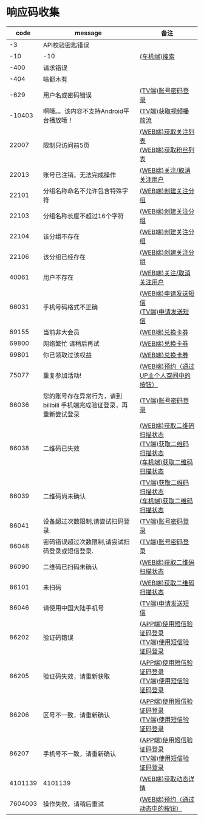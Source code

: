 # 响应码收集

| code    | message                                  | 备注                                                                                                                                           |
|---------|------------------------------------------|----------------------------------------------------------------------------------------------------------------------------------------------|
| -3      | API校验密匙错误                                |                                                                                                                                              |
| -10     | -10                                      | [(车机端)搜索](search/search_car.md#搜索)                                                                                                           |
| -400    | 请求错误                                     |                                                                                                                                              |
| -404    | 啥都木有                                     |                                                                                                                                              |
| -629    | 用户名或密码错误                                 | [(TV端)账号密码登录](login/password_tv.md)                                                                                                          |
| -10403  | 啊哦。。该内容不支持Android平台播放哦！                  | [(TV端)获取视频播放流](video/playurl_tv.md#获取视频播放流)                                                                                                  |
| 22007   | 限制只访问前5页                                 | [(WEB端)获取关注列表](user/following.md#获取关注列表)<br/>[(WEB端)获取粉丝列表](user/follower.md#获取粉丝列表)                                                         |
| 22013   | 账号已注销，无法完成操作                             | [(WEB端)关注/取消关注用户](user/relation#关注取消关注用户)                                                                                                    |
| 22101   | 分组名称命名不允许包含特殊字符                          | [(WEB端)创建关注分组](user/tag.md#创建关注分组)                                                                                                           |
| 22103   | 分组名称长度不超过16个字符                           | [(WEB端)创建关注分组](user/tag.md#创建关注分组)                                                                                                           |
| 22104   | 该分组不存在                                   | [(WEB端)创建关注分组](user/tag.md#创建关注分组)                                                                                                           |
| 22106   | 该分组已经存在                                  | [(WEB端)创建关注分组](user/tag.md#创建关注分组)                                                                                                           |                                                                                                |                                                                                                                                              |
| 40061   | 用户不存在                                    | [(WEB端)关注/取消关注用户](user/relation#关注取消关注用户)                                                                                                    |
| 66031   | 手机号码格式不正确                                | [(WEB端)申请发送短信](login/sms_app.md#申请发送短信)<br/> [(TV端)申请发送短信](login/sms_tv.md#申请发送短信)                                                           |
| 69155   | 当前非大会员                                   | [(WEB端)兑换卡券](vip/privilege.md#兑换卡券)                                                                                                          |
| 69800   | 网络繁忙 请稍后再试                               | [(WEB端)兑换卡券](vip/privilege.md#兑换卡券)                                                                                                          |
| 69801   | 你已领取过该权益                                 | [(WEB端)兑换卡券](vip/privilege.md#兑换卡券)                                                                                                          |
| 75077   | 重复参加活动!                                  | [(WEB端)预约（通过UP主个人空间中的按钮）](space/reservation.md#预约（通过UP主个人空间中的按钮）)                                                                            |
| 86036   | 您的账号存在异常行为，请到 bilibili 手机端完成验证登录，再重新尝试登录 | [(TV端)账号密码登录](login/password_tv.md)                                                                                                          |
| 86038   | 二维码已失效                                   | [(WEB端)获取二维码扫描状态](login/qr_web.md#获取二维码扫描状态)<br/> [(TV端)获取二维码扫描状态](login/qr_tv.md#获取二维码扫描状态)<br/>[(车机端)获取二维码扫描状态](login/qr_car.md#获取二维码扫描状态) |
| 86039   | 二维码尚未确认                                  | [(TV端)获取二维码扫描状态](login/qr_tv.md#获取二维码扫描状态)<br/>[(车机端)获取二维码扫描状态](login/qr_car.md#获取二维码扫描状态)                                                   |
| 86041   | 设备超过次数限制,请尝试扫码登录.                        | [(TV端)账号密码登录](login/password_tv.md)                                                                                                          |
| 86048   | 密码错误超过次数限制,请尝试扫码登录或短信登录.                 | [(TV端)账号密码登录](login/password_tv.md)                                                                                                          |
| 86090   | 二维码已扫码未确认                                | [(WEB端)获取二维码扫描状态](login/qr_web.md#获取二维码扫描状态)                                                                                                 |
| 86101   | 未扫码                                      | [(WEB端)获取二维码扫描状态](login/qr_web.md#获取二维码扫描状态)                                                                                                 |
| 86046   | 请使用中国大陆手机号                               | [(TV端)申请发送短信](login/sms_tv.md#申请发送短信)                                                                                                        |
| 86202   | 验证码错误                                    | [(APP端)使用短信验证码登录](login/sms_app.md#使用短信验证码登录)<br/>[(TV端)使用短信验证码登录](login/sms_tv.md#使用短信验证码登录)                                                |
| 86205   | 验证码失效，请重新获取                              | [(APP端)使用短信验证码登录](login/sms_app.md#使用短信验证码登录)<br/>[(TV端)使用短信验证码登录](login/sms_tv.md#使用短信验证码登录)                                                |
| 86206   | 区号不一致，请重新确认                              | [(APP端)使用短信验证码登录](login/sms_app.md#使用短信验证码登录)<br/>[(TV端)使用短信验证码登录](login/sms_tv.md#使用短信验证码登录)                                                |
| 86207   | 手机号不一致，请重新确认                             | [(APP端)使用短信验证码登录](login/sms_app.md#使用短信验证码登录)<br/>[(TV端)使用短信验证码登录](login/sms_tv.md#使用短信验证码登录)                                                |
| 4101139 | 4101139                                  | [(WEB端)获取动态详情](dynamic/detail.md#获取动态详情)                                                                                                     |
| 7604003 | 操作失败，请稍后重试                               | [(WEB端)预约（通过动态中的按钮）](space/reservation.md#预约（通过动态中的按钮）)                                                                                      |

